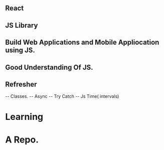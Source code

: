 ## React

## JS Library

## Build Web Applications and Mobile Appliocation using JS.

## Good Understanding Of JS.

## Refresher

-- Classes.
-- Async
-- Try Catch
-- Js Time( intervals)

# Learning 
# A Repo.

